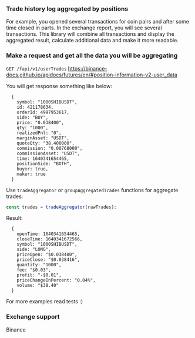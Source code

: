 ### Trade history log aggregated by positions
For example, you opened several transactions for coin pairs and after some time closed in parts.
In the exchange report, you will see several transactions. This library will combine all transactions
and display the aggregated result, calculate additional data and make it more readable.
### Make a request and get all the data you will be aggregating

```GET /fapi/v1/userTrades``` https://binance-docs.github.io/apidocs/futures/en/#position-information-v2-user_data

You will get response something like below:
```
  {
    symbol: "1000SHIBUSDT",
    id: 421178634,
    orderId: 4997953617,
    side: "BUY",
    price: "0.038400",
    qty: "1000",
    realizedPnl: "0",
    marginAsset: "USDT",
    quoteQty: "38.400000",
    commission: "0.00768000",
    commissionAsset: "USDT",
    time: 1640341654465,
    positionSide: "BOTH",
    buyer: true,
    maker: true
  }
```

Use `tradeAggregator` or `groupAggregatedTrades` functions for aggregate trades:
```js
const trades = tradeAggregator(rawTrades);
```
Result:
```
  {
    openTime: 1640341654465,
    closeTime: 1640341672566,
    symbol: "1000SHIBUSDT",
    side: "LONG",
    priceOpen: "$0.038400",
    priceClose: "$0.038416",
    quantity: "1000",
    fee: "$0.03",
    profit: "-$0.01",
    priceChangeInPercent: "0.04%",
    volume: "$38.40"
  }
```

For more examples read tests :)
### Exchange support
Binance

